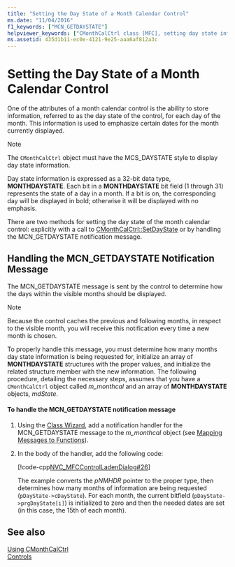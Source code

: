 ```yaml
---
title: "Setting the Day State of a Month Calendar Control"
ms.date: "11/04/2016"
f1_keywords: ["MCN_GETDAYSTATE"]
helpviewer_keywords: ["CMonthCalCtrl class [MFC], setting day state info", "MCN_GETDAYSTATE notification [MFC]", "month calendar controls [MFC], day state info"]
ms.assetid: 435d1b11-ec0e-4121-9e25-aaa6af812a3c
---
```

# Setting the Day State of a Month Calendar Control

One of the attributes of a month calendar control is the ability to store information, referred to as the day state of the control, for each day of the month. This information is used to emphasize certain dates for the month currently displayed.

> [!NOTE]
> The `CMonthCalCtrl` object must have the MCS_DAYSTATE style to display day state information.

Day state information is expressed as a 32-bit data type, **MONTHDAYSTATE**. Each bit in a **MONTHDAYSTATE** bit field (1 through 31) represents the state of a day in a month. If a bit is on, the corresponding day will be displayed in bold; otherwise it will be displayed with no emphasis.

There are two methods for setting the day state of the month calendar control: explicitly with a call to [CMonthCalCtrl::SetDayState](../mfc/reference/cmonthcalctrl-class.md#setdaystate) or by handling the MCN_GETDAYSTATE notification message.

## Handling the MCN_GETDAYSTATE Notification Message

The MCN_GETDAYSTATE message is sent by the control to determine how the days within the visible months should be displayed.

> [!NOTE]
> Because the control caches the previous and following months, in respect to the visible month, you will receive this notification every time a new month is chosen.

To properly handle this message, you must determine how many months day state information is being requested for, initialize an array of **MONTHDAYSTATE** structures with the proper values, and initialize the related structure member with the new information. The following procedure, detailing the necessary steps, assumes that you have a `CMonthCalCtrl` object called *m_monthcal* and an array of **MONTHDAYSTATE** objects, *mdState*.

#### To handle the MCN_GETDAYSTATE notification message

1. Using the [Class Wizard](reference/mfc-class-wizard.md), add a notification handler for the MCN_GETDAYSTATE message to the *m_monthcal* object (see [Mapping Messages to Functions](../mfc/reference/mapping-messages-to-functions.md)).

1. In the body of the handler, add the following code:

   [!code-cpp[NVC_MFCControlLadenDialog#26](../mfc/codesnippet/cpp/setting-the-day-state-of-a-month-calendar-control_1.cpp)]

   The example converts the *pNMHDR* pointer to the proper type, then determines how many months of information are being requested (`pDayState->cDayState`). For each month, the current bitfield (`pDayState->prgDayState[i]`) is initialized to zero and then the needed dates are set (in this case, the 15th of each month).

## See also

[Using CMonthCalCtrl](../mfc/using-cmonthcalctrl.md)<br/>
[Controls](../mfc/controls-mfc.md)
